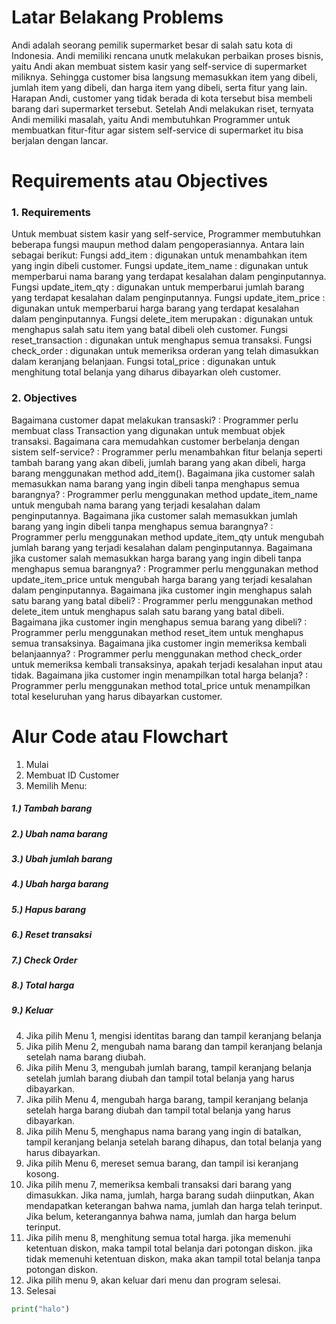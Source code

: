 


# Latar Belakang Problems
Andi adalah seorang pemilik supermarket besar di salah satu kota di Indonesia. Andi memiliki rencana unutk melakukan perbaikan proses bisnis, yaitu Andi akan membuat sistem kasir yang self-service di supermarket miliknya. Sehingga customer bisa langsung memasukkan item yang dibeli, jumlah item yang dibeli, dan harga item yang dibeli, serta fitur yang lain.
Harapan Andi, customer yang tidak berada di kota tersebut bisa membeli barang dari supermarket tersebut. Setelah Andi melakukan riset, ternyata Andi memiliki masalah, yaitu Andi membutuhkan Programmer untuk membuatkan fitur-fitur agar sistem self-service di supermarket itu bisa berjalan dengan lancar.


# Requirements atau Objectives
### 1. Requirements
Untuk membuat sistem kasir yang self-service, Programmer membutuhkan beberapa fungsi maupun method dalam pengoperasiannya. Antara lain sebagai berikut:
Fungsi add_item : digunakan untuk menambahkan item yang ingin dibeli customer.
Fungsi update_item_name : digunakan untuk memperbarui nama barang yang terdapat kesalahan dalam penginputannya.
Fungsi update_item_qty : digunakan untuk memperbarui jumlah barang yang terdapat kesalahan dalam penginputannya.
Fungsi update_item_price : digunakan untuk memperbarui harga barang yang terdapat kesalahan dalam penginputannya.
Fungsi delete_item merupakan : digunakan untuk menghapus salah satu item yang batal dibeli oleh customer.
Fungsi reset_transaction : digunakan untuk menghapus semua transaksi.
Fungsi check_order : digunakan untuk memeriksa orderan yang telah dimasukkan dalam keranjang belanjaan.
Fungsi total_price : digunakan untuk menghitung total belanja yang diharus dibayarkan oleh customer.


### 2. Objectives
Bagaimana customer dapat melakukan transaski? : Programmer perlu membuat class Transaction yang digunakan untuk membuat objek transaksi.
Bagaimana cara memudahkan customer berbelanja dengan sistem self-service? : Programmer perlu menambahkan fitur belanja seperti tambah barang yang akan dibeli, jumlah barang yang akan dibeli, harga barang menggunakan method add_item().
Bagaimana jika customer salah memasukkan nama barang yang ingin dibeli tanpa menghapus semua barangnya? : Programmer perlu menggunakan method update_item_name untuk mengubah nama barang yang terjadi kesalahan dalam penginputannya.
Bagaimana jika customer salah memasukkan jumlah barang yang ingin dibeli tanpa menghapus semua barangnya? : Programmer perlu menggunakan method update_item_qty untuk mengubah jumlah barang yang terjadi kesalahan dalam penginputannya.
Bagaimana jika customer salah memasukkan harga barang yang ingin dibeli tanpa menghapus semua barangnya? : Programmer perlu menggunakan method update_item_price untuk mengubah harga barang yang terjadi kesalahan dalam penginputannya.
Bagaimana jika customer ingin menghapus salah satu barang yang batal dibeli? : Programmer perlu menggunakan method delete_item untuk menghapus salah satu barang yang batal dibeli.
Bagaimana jika customer ingin menghapus semua barang yang dibeli? : Programmer perlu menggunakan method reset_item untuk menghapus semua transaksinya.
Bagaimana jika customer ingin memeriksa kembali belanjaannya? : Programmer perlu menggunakan method check_order untuk memeriksa kembali transaksinya, apakah terjadi kesalahan input atau tidak.
Bagaimana jika customer ingin menampilkan total harga belanja? : Programmer perlu menggunakan method total_price untuk menampilkan total keseluruhan yang harus dibayarkan customer.

# Alur Code atau Flowchart
1. Mulai
2. Membuat ID Customer
3. Memilih Menu:
##### 1.) Tambah barang
##### 2.) Ubah nama barang
##### 3.) Ubah jumlah barang
##### 4.) Ubah harga barang
##### 5.) Hapus barang
##### 6.) Reset transaksi
##### 7.) Check Order
##### 8.) Total harga
##### 9.) Keluar
4. Jika pilih Menu 1, mengisi identitas barang dan tampil keranjang belanja
5. Jika pilih Menu 2, mengubah nama barang dan tampil keranjang belanja setelah nama barang diubah.
6. Jika pilih Menu 3, mengubah jumlah barang, tampil keranjang belanja setelah jumlah barang diubah dan tampil total belanja yang harus dibayarkan.
7. Jika pilih Menu 4, mengubah harga barang, tampil keranjang belanja setelah harga barang diubah dan tampil total belanja yang harus dibayarkan.
8. Jika pilih Menu 5, menghapus nama barang yang ingin di batalkan, tampil keranjang belanja setelah barang dihapus, dan total belanja yang harus dibayarkan.
9. Jika pilih Menu 6, mereset semua barang, dan tampil isi keranjang kosong.
10. Jika pilih menu 7, memeriksa kembali transaksi dari barang yang dimasukkan. Jika nama, jumlah, harga barang sudah diinputkan, Akan mendapatkan keterangan bahwa nama, jumlah dan harga telah terinput. Jika belum, keterangannya bahwa nama, jumlah dan harga belum terinput.
11. Jika pilih menu 8, menghitung semua total harga. jika memenuhi ketentuan diskon, maka tampil total belanja dari potongan diskon. jika tidak memenuhi ketentuan diskon, maka akan tampil total belanja tanpa potongan diskon.
12. Jika pilih menu 9, akan keluar dari menu dan program selesai.
13. Selesai



```python
print("halo")
```